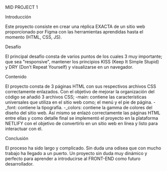 [def]: ironlogo.png

MID PROJECT 1

Introducción

Este proyecto consiste en crear una réplica EXACTA de un sitio web proporcionado por Figma con las herramientas aprendidas hasta el momento (HTML, CSS, JS).

Desafío

El principal desafío consta de varios puntos de los cuales 3 muy importante; que sea "responsive", mantener los principios KISS (Keep It Simple Stupid) y DRY (Don't Repeat Yourself) y visualizarse en un navegador.

Contenido

El proyecto consta de 3 páginas HTML con sus respectivos archivos CSS correctamente enlazados.
Con el objetivo de mejorar la organización del código se añadió 3 archivos CSS;
-main: contiene las características universales que utiliza en el sitio web como; el menú y el pie de página.
-\_font: contiene la tipografía.
-\_colors: contiene la gamma de colores del diseño del sitio web.
Así mismo se enlazó correctamente las páginas HTML entre ellas y como detalle final se implementó el proyecto en la plataforma NETLIFY con el objetivo de convertirlo en un sitio web en línea y listo para interactuar con él.

Conclusión

El proceso ha sido largo y complicado. Sin duda una odisea que con mucho trabajo ha llegado a un puerto.
Un proyecto sin duda muy dinámico y perfecto para aprender a introducirse al FRONT-END como futuro desarrollador.
